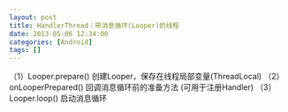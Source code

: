 ```yaml
---
layout: post
title: HandlerThread：带消息循环(Looper)的线程
date: 2013-05-06 12:34:00
categories: [Android]
tags: []
---
```

（1）Looper.prepare() 创建Looper，保存在线程局部变量(ThreadLocal)
（2）onLooperPrepared() 回调消息循环前的准备方法 (可用于注册Handler)
（3）Looper.loop() 启动消息循环
